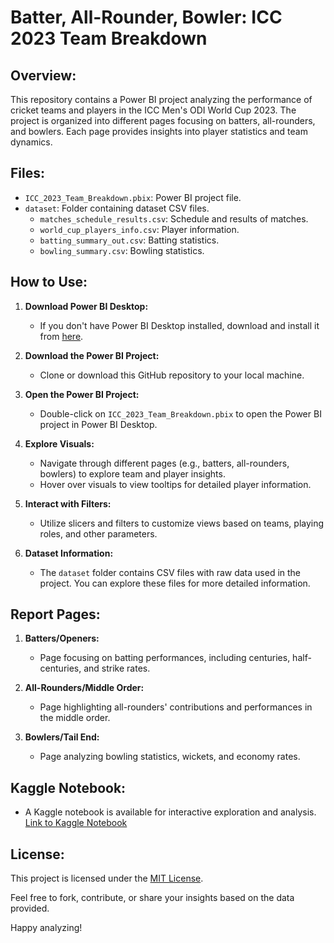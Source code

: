 # Batter, All-Rounder, Bowler: ICC 2023 Team Breakdown

## Overview:
This repository contains a Power BI project analyzing the performance of cricket teams and players in the ICC Men's ODI World Cup 2023. The project is organized into different pages focusing on batters, all-rounders, and bowlers. Each page provides insights into player statistics and team dynamics.

## Files:
- `ICC_2023_Team_Breakdown.pbix`: Power BI project file.
- `dataset`: Folder containing dataset CSV files.
  - `matches_schedule_results.csv`: Schedule and results of matches.
  - `world_cup_players_info.csv`: Player information.
  - `batting_summary_out.csv`: Batting statistics.
  - `bowling_summary.csv`: Bowling statistics.

## How to Use:
1. **Download Power BI Desktop:**
   - If you don't have Power BI Desktop installed, download and install it from [here](https://powerbi.microsoft.com/desktop/).

2. **Download the Power BI Project:**
   - Clone or download this GitHub repository to your local machine.

3. **Open the Power BI Project:**
   - Double-click on `ICC_2023_Team_Breakdown.pbix` to open the Power BI project in Power BI Desktop.

4. **Explore Visuals:**
   - Navigate through different pages (e.g., batters, all-rounders, bowlers) to explore team and player insights.
   - Hover over visuals to view tooltips for detailed player information.

5. **Interact with Filters:**
   - Utilize slicers and filters to customize views based on teams, playing roles, and other parameters.

6. **Dataset Information:**
   - The `dataset` folder contains CSV files with raw data used in the project. You can explore these files for more detailed information.

## Report Pages:
1. **Batters/Openers:**
   - Page focusing on batting performances, including centuries, half-centuries, and strike rates.

2. **All-Rounders/Middle Order:**
   - Page highlighting all-rounders' contributions and performances in the middle order.

3. **Bowlers/Tail End:**
   - Page analyzing bowling statistics, wickets, and economy rates.

## Kaggle Notebook:
- A Kaggle notebook is available for interactive exploration and analysis. [Link to Kaggle Notebook](https://www.kaggle.com/your_username/batter-allrounder-bowler-icc-2023-team-breakdown)

## License:
This project is licensed under the [MIT License](LICENSE.md).

Feel free to fork, contribute, or share your insights based on the data provided.

Happy analyzing!
